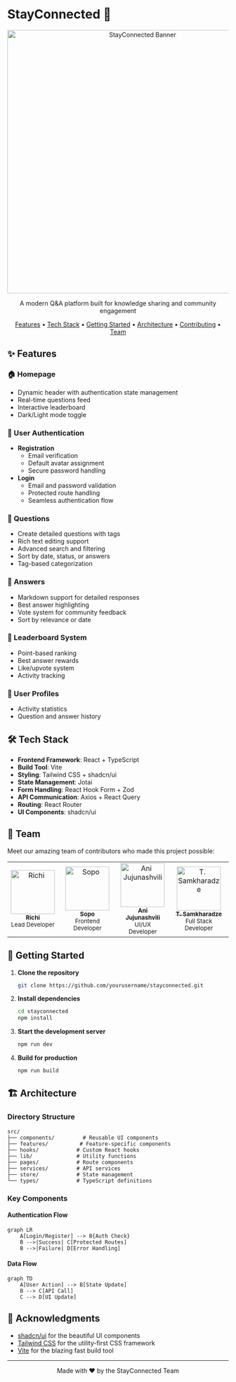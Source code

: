 # StayConnected 🌟

<div align="center">
  <img src="https://images.unsplash.com/photo-1531498860502-7c67cf02f657?q=80&w=1470&auto=format&fit=crop" width="600" alt="StayConnected Banner" />

  <p align="center">
    A modern Q&A platform built for knowledge sharing and community engagement
  </p>

  <p>
    <a href="#features">Features</a> •
    <a href="#tech-stack">Tech Stack</a> •
    <a href="#getting-started">Getting Started</a> •
    <a href="#architecture">Architecture</a> •
    <a href="#contributing">Contributing</a> •
    <a href="#team">Team</a>
  </p>
</div>

## ✨ Features

### 🏠 Homepage

- Dynamic header with authentication state management
- Real-time questions feed
- Interactive leaderboard
- Dark/Light mode toggle

### 👤 User Authentication

- **Registration**
  - Email verification
  - Default avatar assignment
  - Secure password handling
- **Login**
  - Email and password validation
  - Protected route handling
  - Seamless authentication flow

### 📝 Questions

- Create detailed questions with tags
- Rich text editing support
- Advanced search and filtering
- Sort by date, status, or answers
- Tag-based categorization

### 💬 Answers

- Markdown support for detailed responses
- Best answer highlighting
- Vote system for community feedback
- Sort by relevance or date

### 👑 Leaderboard System

- Point-based ranking
- Best answer rewards
- Like/upvote system
- Activity tracking

### 👤 User Profiles

- Activity statistics
- Question and answer history

## 🛠 Tech Stack

- **Frontend Framework**: React + TypeScript
- **Build Tool**: Vite
- **Styling**: Tailwind CSS + shadcn/ui
- **State Management**: Jotai
- **Form Handling**: React Hook Form + Zod
- **API Communication**: Axios + React Query
- **Routing**: React Router
- **UI Components**: shadcn/ui

## 👥 Team

Meet our amazing team of contributors who made this project possible:

<table>
  <tr>
    <td align="center">
      <a href="https://github.com/richi1213">
        <img src="https://github.com/richi1213.png" width="100px;" alt="Richi"/>
        <br />
        <sub><b>Richi</b></sub>
      </a>
      <br />
      <sub>Lead Developer</sub>
    </td>
    <td align="center">
      <a href="https://github.com/sopo">
        <img src="https://github.com/sopo.png" width="100px;" alt="Sopo"/>
        <br />
        <sub><b>Sopo</b></sub>
      </a>
      <br />
      <sub>Frontend Developer</sub>
    </td>
    <td align="center">
      <a href="https://github.com/anijujunashvili">
        <img src="https://github.com/anijujunashvili.png" width="100px;" alt="Ani Jujunashvili"/>
        <br />
        <sub><b>Ani Jujunashvili</b></sub>
      </a>
      <br />
      <sub>UI/UX Developer</sub>
    </td>
    <td align="center">
      <a href="https://github.com/tsamkharadze">
        <img src="https://github.com/tsamkharadze.png" width="100px;" alt="T. Samkharadze"/>
        <br />
        <sub><b>T. Samkharadze</b></sub>
      </a>
      <br />
      <sub>Full Stack Developer</sub>
    </td>
  </tr>
</table>

## 🚀 Getting Started

1. **Clone the repository**

   ```bash
   git clone https://github.com/yourusername/stayconnected.git
   ```

2. **Install dependencies**

   ```bash
   cd stayconnected
   npm install
   ```

3. **Start the development server**

   ```bash
   npm run dev
   ```

4. **Build for production**
   ```bash
   npm run build
   ```

## 🏗 Architecture

### Directory Structure

```
src/
├── components/         # Reusable UI components
├── features/          # Feature-specific components
├── hooks/            # Custom React hooks
├── lib/              # Utility functions
├── pages/            # Route components
├── services/         # API services
├── store/            # State management
└── types/            # TypeScript definitions
```

### Key Components

#### Authentication Flow

```mermaid
graph LR
    A[Login/Register] --> B{Auth Check}
    B -->|Success| C[Protected Routes]
    B -->|Failure| D[Error Handling]
```

#### Data Flow

```mermaid
graph TD
    A[User Action] --> B[State Update]
    B --> C[API Call]
    C --> D[UI Update]
```

## 🙏 Acknowledgments

- [shadcn/ui](https://ui.shadcn.com/) for the beautiful UI components
- [Tailwind CSS](https://tailwindcss.com/) for the utility-first CSS framework
- [Vite](https://vitejs.dev/) for the blazing fast build tool

---

<div align="center">
  Made with ❤️ by the StayConnected Team
</div>
